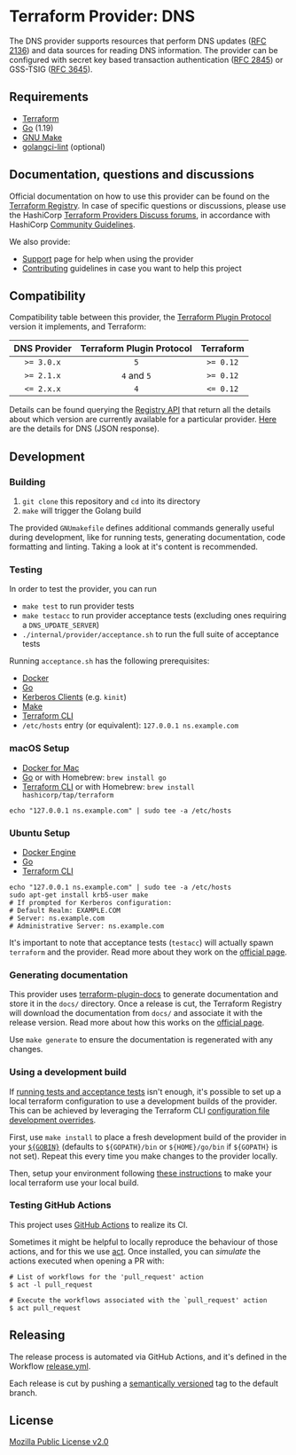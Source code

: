 # Terraform Provider: DNS

The DNS provider supports resources that perform DNS updates ([RFC 2136](https://datatracker.ietf.org/doc/html/rfc2136)) and data sources for reading DNS information. The provider can be configured with secret key based transaction authentication ([RFC 2845](https://datatracker.ietf.org/doc/html/rfc2845)) or GSS-TSIG ([RFC 3645](https://datatracker.ietf.org/doc/html/rfc3645)).

## Requirements

* [Terraform](https://www.terraform.io/downloads)
* [Go](https://go.dev/doc/install) (1.19)
* [GNU Make](https://www.gnu.org/software/make/)
* [golangci-lint](https://golangci-lint.run/usage/install/#local-installation) (optional)

## Documentation, questions and discussions
Official documentation on how to use this provider can be found on the
[Terraform Registry](https://registry.terraform.io/providers/hashicorp/DNS/latest/docs).
In case of specific questions or discussions, please use the
HashiCorp [Terraform Providers Discuss forums](https://discuss.hashicorp.com/c/terraform-providers/31),
in accordance with HashiCorp [Community Guidelines](https://www.hashicorp.com/community-guidelines).

We also provide:

* [Support](.github/SUPPORT.md) page for help when using the provider
* [Contributing](.github/CONTRIBUTING.md) guidelines in case you want to help this project

## Compatibility

Compatibility table between this provider, the [Terraform Plugin Protocol](https://www.terraform.io/plugin/how-terraform-works#terraform-plugin-protocol)
version it implements, and Terraform:

| DNS Provider | Terraform Plugin Protocol | Terraform |
|:------------:|:-------------------------:|:---------:|
|  `>= 3.0.x`  |            `5`            | `>= 0.12` |
|  `>= 2.1.x`  |        `4` and `5`        | `>= 0.12` |
|  `<= 2.x.x`  |            `4`            | `<= 0.12` |

Details can be found querying the [Registry API](https://www.terraform.io/internals/provider-registry-protocol#list-available-versions)
that return all the details about which version are currently available for a particular provider.
[Here](https://registry.terraform.io/v1/providers/hashicorp/DNS/versions) are the details for DNS (JSON response).


## Development

### Building

1. `git clone` this repository and `cd` into its directory
2. `make` will trigger the Golang build

The provided `GNUmakefile` defines additional commands generally useful during development,
like for running tests, generating documentation, code formatting and linting.
Taking a look at it's content is recommended.

### Testing

In order to test the provider, you can run

* `make test` to run provider tests
* `make testacc` to run provider acceptance tests (excluding ones requiring a `DNS_UPDATE_SERVER`)
* `./internal/provider/acceptance.sh` to run the full suite of acceptance tests

Running `acceptance.sh` has the following prerequisites:

- [Docker](https://www.docker.com/)
- [Go](https://golang.org/)
- [Kerberos Clients](https://web.mit.edu/kerberos/dist/) (e.g. `kinit`)
- [Make](https://www.gnu.org/software/make/)
- [Terraform CLI](https://terraform.io/)
- `/etc/hosts` entry (or equivalent): `127.0.0.1 ns.example.com`



### macOS Setup

- [Docker for Mac](https://docs.docker.com/docker-for-mac/install/)
- [Go](https://golang.org/dl/) or with Homebrew: `brew install go`
- [Terraform CLI](https://www.terraform.io/downloads.html) or with Homebrew: `brew install hashicorp/tap/terraform`

```shell
echo "127.0.0.1 ns.example.com" | sudo tee -a /etc/hosts
```

### Ubuntu Setup

- [Docker Engine](https://docs.docker.com/engine/install/ubuntu/)
- [Go](https://github.com/golang/go/wiki/Ubuntu)
- [Terraform CLI](https://www.terraform.io/docs/cli/install/apt.html)

```shell
echo "127.0.0.1 ns.example.com" | sudo tee -a /etc/hosts
sudo apt-get install krb5-user make
# If prompted for Kerberos configuration:
# Default Realm: EXAMPLE.COM
# Server: ns.example.com
# Administrative Server: ns.example.com
```

It's important to note that acceptance tests (`testacc`) will actually spawn
`terraform` and the provider. Read more about they work on the
[official page](https://www.terraform.io/plugin/testing/acceptance-tests).

### Generating documentation

This provider uses [terraform-plugin-docs](https://github.com/hashicorp/terraform-plugin-docs/)
to generate documentation and store it in the `docs/` directory.
Once a release is cut, the Terraform Registry will download the documentation from `docs/`
and associate it with the release version. Read more about how this works on the
[official page](https://www.terraform.io/registry/providers/docs).

Use `make generate` to ensure the documentation is regenerated with any changes.

### Using a development build

If [running tests and acceptance tests](#testing) isn't enough, it's possible to set up a local terraform configuration
to use a development builds of the provider. This can be achieved by leveraging the Terraform CLI
[configuration file development overrides](https://www.terraform.io/cli/config/config-file#development-overrides-for-provider-developers).

First, use `make install` to place a fresh development build of the provider in your
[`${GOBIN}`](https://pkg.go.dev/cmd/go#hdr-Compile_and_install_packages_and_dependencies)
(defaults to `${GOPATH}/bin` or `${HOME}/go/bin` if `${GOPATH}` is not set). Repeat
this every time you make changes to the provider locally.

Then, setup your environment following [these instructions](https://www.terraform.io/plugin/debugging#terraform-cli-development-overrides)
to make your local terraform use your local build.

### Testing GitHub Actions

This project uses [GitHub Actions](https://docs.github.com/en/actions/automating-builds-and-tests) to realize its CI.

Sometimes it might be helpful to locally reproduce the behaviour of those actions,
and for this we use [act](https://github.com/nektos/act). Once installed, you can _simulate_ the actions executed
when opening a PR with:

```shell
# List of workflows for the 'pull_request' action
$ act -l pull_request

# Execute the workflows associated with the `pull_request' action 
$ act pull_request
```

## Releasing

The release process is automated via GitHub Actions, and it's defined in the Workflow
[release.yml](./.github/workflows/release.yml).

Each release is cut by pushing a [semantically versioned](https://semver.org/) tag to the default branch.

## License

[Mozilla Public License v2.0](./LICENSE)
